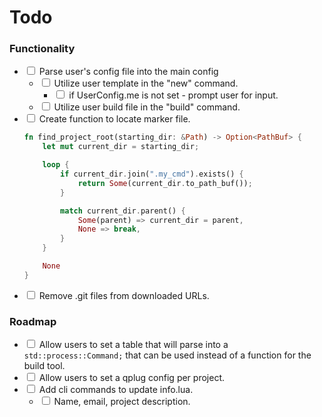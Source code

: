 # Todo

### Functionality

- <input type="checkbox"/> Parse user's config file into the main config
    - <input type="checkbox"/> Utilize user template in the "new" command.
        - <input type="checkbox"/> if UserConfig.me is not set - prompt user for input.
    - <input type="checkbox"/> Utilize user build file in the "build" command.
- <input type="checkbox"/> Create function to locate marker file.
    ```rust
    fn find_project_root(starting_dir: &Path) -> Option<PathBuf> {
        let mut current_dir = starting_dir;

        loop {
            if current_dir.join(".my_cmd").exists() {
                return Some(current_dir.to_path_buf());
            }

            match current_dir.parent() {
                Some(parent) => current_dir = parent,
                None => break,
            }
        }

        None
    }
    ```
- <input type="checkbox"/> Remove .git files from downloaded URLs. 



### Roadmap
- <input type="checkbox"/> Allow users to set a table that will parse into a ```std::process::Command;``` that can be used instead of a function for the build tool. 
- <input type="checkbox"/> Allow users to set a qplug config per project.
- <input type="checkbox"/> Add cli commands to update info.lua.
    - <input type="checkbox"/> Name, email, project description.
